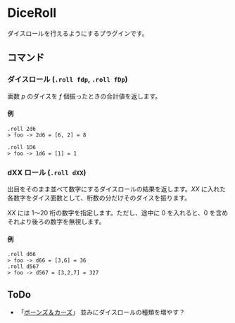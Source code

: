 DiceRoll
========

ダイスロールを行えるようにするプラグインです。

コマンド
--------

### ダイスロール (`.roll fdp`, `.roll fDp`)

面数 _p_ のダイスを _f_ 個振ったときの合計値を返します。

#### 例

```
.roll 2d6
> foo -> 2d6 = [6, 2] = 8

.roll 1D6
> foo -> 1d6 = [1] = 1
```

### dXX ロール (`.roll dXX`)

出目をそのまま並べて数字にするダイスロールの結果を返します。_XX_ に入れた各数字をダイス面数として、桁数の分だけそのダイスを振ります。

_XX_ には 1～20 桁の数字を指定します。ただし、途中に 0 を入れると、0 を含めそれより後ろの数字を無視します。

#### 例

```
.roll d66
> foo -> d66 = [3,6] = 36
.roll d567
> foo -> d567 = [3,2,7] = 327
```

ToDo
----

* 「[ボーンズ＆カーズ](https://github.com/torgtaitai/BCDice)」 並みにダイスロールの種類を増やす？
